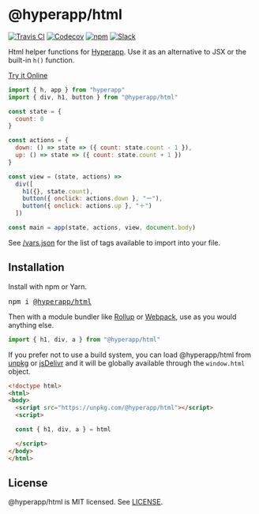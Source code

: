 # @hyperapp/html

[![Travis CI](https://img.shields.io/travis/hyperapp/html/master.svg)](https://travis-ci.org/hyperapp/html) [![Codecov](https://img.shields.io/codecov/c/github/hyperapp/html/master.svg)](https://codecov.io/gh/hyperapp/html) [![npm](https://img.shields.io/npm/v/@hyperapp/html.svg)](https://www.npmjs.org/package/@hyperapp/html) [![Slack](https://hyperappjs.herokuapp.com/badge.svg)](https://hyperappjs.herokuapp.com "Join us")

Html helper functions for [Hyperapp](https://github.com/hyperapp/hyperapp). Use it as an alternative to JSX or the built-in `h()` function.

[Try it Online](https://codepen.io/hyperapp/pen/MrBgMy)

```jsx
import { h, app } from "hyperapp"
import { div, h1, button } from "@hyperapp/html"

const state = {
  count: 0
}

const actions = {
  down: () => state => ({ count: state.count - 1 }),
  up: () => state => ({ count: state.count + 1 })
}

const view = (state, actions) =>
  div([
    h1({}, state.count),
    button({ onclick: actions.down }, "ー"),
    button({ onclick: actions.up }, "＋")
  ])

const main = app(state, actions, view, document.body)
```

See [/vars.json](/vars.json) for the list of tags available to import into your file.

## Installation

Install with npm or Yarn.

<pre>
npm i <a href="https://www.npmjs.com/package/@hyperapp/html">@hyperapp/html</a>
</pre>

Then with a module bundler like [Rollup](https://github.com/rollup/rollup) or [Webpack](https://github.com/webpack/webpack), use as you would anything else.

```jsx
import { h1, div, a } from "@hyperapp/html"
```

If you prefer not to use a build system, you can load @hyperapp/html from [unpkg](https://unpkg.com/@hyperapp/html) or [jsDelivr](https://cdn.jsdelivr.net/npm/@hyperapp/html@latest/dist/html.dist.js) and it will be globally available through the `window.html` object.

```html
<!doctype html>
<html>
<body>
  <script src="https://unpkg.com/@hyperapp/html"></script>
  <script>

  const { h1, div, a } = html

  </script>
</body>
</html>
```

## License

@hyperapp/html is MIT licensed. See [LICENSE](LICENSE.md).
